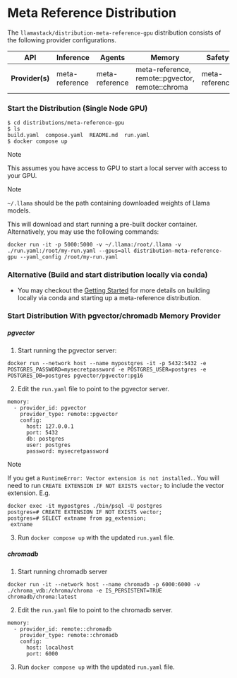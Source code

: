 # Meta Reference Distribution

The `llamastack/distribution-meta-reference-gpu` distribution consists of the following provider configurations.


| **API**         	| **Inference** 	| **Agents**     	| **Memory**                                       	| **Safety**     	| **Telemetry**  	|
|-----------------	|---------------	|----------------	|--------------------------------------------------	|----------------	|----------------	|
| **Provider(s)** 	| meta-reference  	| meta-reference 	| meta-reference, remote::pgvector, remote::chroma 	| meta-reference 	| meta-reference 	|


### Start the Distribution (Single Node GPU)

```
$ cd distributions/meta-reference-gpu
$ ls
build.yaml  compose.yaml  README.md  run.yaml
$ docker compose up
```

> [!NOTE]
> This assumes you have access to GPU to start a local server with access to your GPU.


> [!NOTE]
> `~/.llama` should be the path containing downloaded weights of Llama models.


This will download and start running a pre-built docker container. Alternatively, you may use the following commands:

```
docker run -it -p 5000:5000 -v ~/.llama:/root/.llama -v ./run.yaml:/root/my-run.yaml --gpus=all distribution-meta-reference-gpu --yaml_config /root/my-run.yaml
```

### Alternative (Build and start distribution locally via conda)
- You may checkout the [Getting Started](../../docs/getting_started.md) for more details on building locally via conda and starting up a meta-reference distribution.

### Start Distribution With pgvector/chromadb Memory Provider
##### pgvector
1. Start running the pgvector server:

```
docker run --network host --name mypostgres -it -p 5432:5432 -e POSTGRES_PASSWORD=mysecretpassword -e POSTGRES_USER=postgres -e POSTGRES_DB=postgres pgvector/pgvector:pg16
```

2. Edit the `run.yaml` file to point to the pgvector server.
```
memory:
  - provider_id: pgvector
    provider_type: remote::pgvector
    config:
      host: 127.0.0.1
      port: 5432
      db: postgres
      user: postgres
      password: mysecretpassword
```

> [!NOTE]
> If you get a `RuntimeError: Vector extension is not installed.`. You will need to run `CREATE EXTENSION IF NOT EXISTS vector;` to include the vector extension. E.g.

```
docker exec -it mypostgres ./bin/psql -U postgres
postgres=# CREATE EXTENSION IF NOT EXISTS vector;
postgres=# SELECT extname from pg_extension;
 extname
```

3. Run `docker compose up` with the updated `run.yaml` file.

##### chromadb
1. Start running chromadb server
```
docker run -it --network host --name chromadb -p 6000:6000 -v ./chroma_vdb:/chroma/chroma -e IS_PERSISTENT=TRUE chromadb/chroma:latest
```

2. Edit the `run.yaml` file to point to the chromadb server.
```
memory:
  - provider_id: remote::chromadb
    provider_type: remote::chromadb
    config:
      host: localhost
      port: 6000
```

3. Run `docker compose up` with the updated `run.yaml` file.
